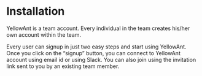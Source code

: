 # Installation

YellowAnt is a team account. Every individual in the team creates his/her own account within the team.

Every user can signup in just two easy steps and start using YellowAnt. Once you click on the “signup” button, you can connect to YellowAnt account using email id or using Slack. You can also join using the invitation link sent to you by an existing team member.

